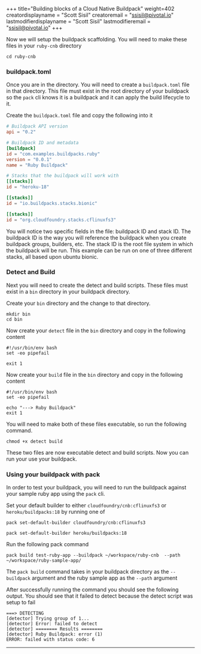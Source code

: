 
+++
title="Building blocks of a Cloud Native Buildpack"
weight=402
creatordisplayname = "Scott Sisil"
creatoremail = "ssisil@pivotal.io"
lastmodifierdisplayname = "Scott Sisil"
lastmodifieremail = "ssisil@pivotal.io"
+++

Now we will setup the buildpack scaffolding. You will need to make these files in your `ruby-cnb` directory

```
cd ruby-cnb
```

### buildpack.toml
Once you are in the directory. You will need to create a `buildpack.toml` file in that directory. This file must exist in the root directory of your buildpack so the `pack` cli knows it is a buildpack and it can apply the build lifecycle to it.  

Create the `buildpack.toml` file and copy the following into it

```toml
# Buildpack API version
api = "0.2"

# Buildpack ID and metadata
[buildpack]
id = "com.examples.buildpacks.ruby"
version = "0.0.1"
name = "Ruby Buildpack"

# Stacks that the buildpack will work with
[[stacks]]
id = "heroku-18"

[[stacks]]
id = "io.buildpacks.stacks.bionic"

[[stacks]]
id = "org.cloudfoundry.stacks.cflinuxfs3"
```

You will notice two specific fields in the file: buildpack ID and stack ID. The buildpack ID is the way you will reference the buildpack when you create buildpack groups, builders, etc.  The stack ID is the root file system in which the buildpack will be run.  This example can be run on one of three different stacks, all based upon ubuntu bionic.


### Detect and Build

Next you will need to create the detect and build scripts.  These files must exist in a `bin` directory in your buildpack directory.

Create your `bin` directory and the change to that directory.

```
mkdir bin
cd bin
```

Now create your `detect` file in the `bin` directory and copy in the following content

```
#!/usr/bin/env bash
set -eo pipefail

exit 1
```

Now create your `build` file in the `bin` directory and copy in the following content

```
#!/usr/bin/env bash
set -eo pipefail

echo "---> Ruby Buildpack"
exit 1
```

You will need to make both of these files executable, so run the following command.

```
chmod +x detect build
```

These two files are now executable detect and build scripts.  Now you can run your use your buildpack.

### Using your buildpack with pack

In order to test your buildpack, you will need to run the buildpack against your sample ruby app using the `pack` cli.

Set your default builder to either `cloudfoundry/cnb:cflinuxfs3` or `heroku/buildpacks:18` by running one of

```
pack set-default-builder cloudfoundry/cnb:cflinuxfs3
```
```
pack set-default-builder heroku/buildpacks:18
```


Run the following pack command

```
pack build test-ruby-app --buildpack ~/workspace/ruby-cnb  --path ~/workspace/ruby-sample-app/
```

The `pack build` command takes in your buildpack directory as the `--buildpack` argument and the ruby sample app as the `--path` argument

After successfully running the command you should see the following output. You should see that it failed to detect because the detect script was setup to fail

```
===> DETECTING
[detector] Trying group of 1...
[detector] Error: failed to detect
[detector] ======== Results ========
[detector] Ruby Buildpack: error (1)
ERROR: failed with status code: 6
```

---

